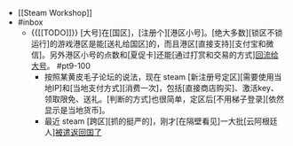 - [[Steam Workshop]]
- #inbox
    - {{[[TODO]]}} [大号]在[国区]，[注册个][港区小号]。[绝大多数][锁区不锁运行]的游戏港区是能[送礼给国区]的，而且港区[直接支持][支付宝和微信]。另外港区小号的点数和[夏促卡]还能[通过打赏和交易的方式][回流给大号](https://bbs.saraba1st.com/2b/thread-2012213-1-1.html)。 #pt9-100
        - 按照某黄皮毛子论坛的说法，现在 steam [新注册号定区][需要使用当地IP]和[当地支付方式][消费一次]，包括[直接商店购买]、激活key、领取限免、送礼。[判断的方式]也很简单，定区后[不用梯子登录][依然显示是当地货币]。
        - 最近 steam [跨区][抓的挺严的]，刚才[在隔壁看见]一大批[云阿根廷人][被遣返回国了](https://keylol.com/t727233-2-1)
